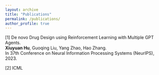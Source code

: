 ```yaml
---
layout: archive
title: "Publications"
permalink: /publications/
author_profile: true
---
```


[1] De novo Drug Design using Reinforcement Learning with Multiple GPT Agents.  
**Xiuyuan Hu**, Guoqing Liu, Yang Zhao, Hao Zhang.  
In 37th Conference on Neural Information Processing Systems (NeurIPS), 2023.

[2] ICML
